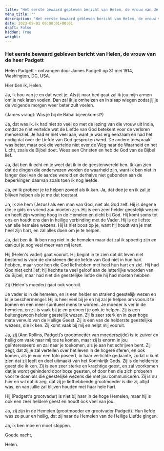 ```yaml
---
title: "Het eerste bewaard gebleven bericht van Helen, de vrouw van de heer Padgett"
menu_title: ""
description: "Het eerste bewaard gebleven bericht van Helen, de vrouw van de heer Padgett"
date: 2023-09-01 06:00:01+00:01
draft: False
hidden: True
weight:
---
```

### Het eerste bewaard gebleven bericht van Helen, de vrouw van de heer Padgett

Helen Padgett - ontvangen door James Padgett op 31 mei 1914, Washington, DC, USA.

Hier ben ik, Helen.

Ja, ik hou van je en dat weet je. Als jij naar bed gaat zal ik jou mijn armen om je nek laten voelen. Dan zal ik je omhelzen en in slaap wiegen zodat jij je de volgende morgen weer beter zult voelen.  

(James vraagt: Was je bij de Bahai bijeenkomst?)  

Ja, dat was ik. Ik had niet zo veel op met de lezing van die vrouw uit India, omdat ze niet vertelde wat de Liefde van God betekent voor de verloren mensenziel. Je had er niet veel aan, want je was erg eenzaam en had het nodig dat over de Liefde van God gesproken werd. De andere toespraak was beter, maar ook die vertelde niet over de Weg naar de Waarheid en het Licht, zoals de Bijbel doet. Wees een Christen en heb de God van de Bijbel lief.  

Ja, dat ben ik echt en je weet dat ik in de geestenwereld ben. Ik kan zien dat de dingen die onderwezen worden de waarheid zijn, want ik ben niet in langer deel van de aardse wereld en derhalve niet gebonden aan de beperkingen daarvan zoals toen ik nog leefde.  

Ja, en ik probeer je te helpen zoveel als ik kan. Ja, dat doe je en ik zal je blijven helpen als je me dat toestaat.  

Ja, ik zie hem (Jezus) als een man van God, niet als God zelf. Hij is degene die je gids en vriend zou moeten zijn. Hij is een zeer helder geestelijk wezen en heeft zijn woning hoog in de Hemelen en dicht bij God. Hij komt soms tot ons en houdt ons dan in heilige verbinding met de Vader. Hij is de liefste van alle hemelse wezens. Hij is niet boos op je, want hij houdt van je met heel zijn hart, en zal alles doen om je te helpen.  

Ja, dat ben ik. Ik ben nog niet in de hemelen maar dat zal ik spoedig zijn en dan zul je nog veel meer van mij leren.  

Hij (Helen's vader) gaat vooruit. Hij begint in te zien dat dit leven niet bestemd is voor de christenen die de liefde van God niet in hun hart hebben, maar voor hen die God liefhebben met heel hun hart en ziel. Hij had God niet echt lief; hij hechtte te veel geloof aan de letterlijke woorden van de Bijbel, maar had niet die geestelijke liefde die hij had moeten hebben.  

Zij (Helen's moeder) gaat ook vooruit.  

Je vader is in de hemelen, en is een helder en stralend geestelijk wezen en is je beschermengel. Hij is heel veel bij je en hij zal je helpen om vooruit te komen en een meer spiritueel mens te worden. Je moeder is ver in de hemelen, en zij is vaak bij je en probeert je ook te helpen. Zij is een buitengewoon helder geestelijk wezen. Zij is zeer sterk en in zeer hoge mate vervuld van de Heilige Geest. Zij is een van de helderste geestelijke wezens, die ik ken. Zij komt vaak bij mij en helpt mij vooruit.  

Ja, zij (Ann Rollins, Padgett’s grootmoeder van moederszijde) is te zuiver en heilig om vaak naar mij toe te komen, maar zij is enorm in jou geïnteresseerd en zal naar je toekomen, als je aan het schrijven bent. Zij zegt, dat zij je zal vertellen over het leven in de hogere sferen, en ook komen, als je voor een foto poseert, in haar verlichte gedaante, zodat u kunt zien dat zij leeft en deel uitmaakt van het Koninkrijk Gods. Zij is de helderste geest die ik ken. Zij is een zeer sterke en krachtige geest, en zal voorkomen dat je wordt gehinderd door boze geesten, of door hen die zich proberen voor te doen als die geestelijke wezens die met jou communiceren. Zij is nu hier en wil dat ik zeg, dat zij je liefhebbende grootmoeder is die zij altijd was, en van jullie zal blijven houden met haar hele hart.  

Hij (Padgett's grootvader) is niet bij haar in de hoge Hemelen, maar hij is ook een zeer heldere geest en houdt ook veel van jou.  

Ja, zij zijn in de Hemelen (grootmoeder en grootvader Padgett). Hun liefde was zo puur en heilig, dat zij naar de Hemelen van de Heilige Liefde gingen.  

Ja, ik ben moe en moet stoppen.  

Goede nacht,  

Helen.
